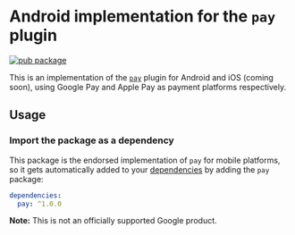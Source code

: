 # Android implementation for the `pay` plugin
[![pub package](https://img.shields.io/pub/v/pay.svg)](https://pub.dartlang.org/packages/pay_android)

This is an implementation of the [`pay`](../pay) plugin for Android and iOS (coming soon), using Google Pay and Apple Pay as payment platforms respectively.

## Usage

### Import the package as a dependency

This package is the endorsed implementation of `pay` for mobile platforms, so it gets automatically added to your [dependencies](https://flutter.dev/platform-plugins/) by adding the `pay` package:

```yaml
dependencies:
  pay: ^1.0.0
```

**Note:** This is not an officially supported Google product.